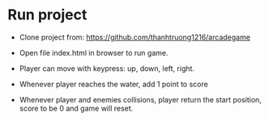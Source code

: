 # Run project


* Clone project from: https://github.com/thanhtruong1216/arcadegame


* Open file index.html in browser to run game.


* Player can move with keypress: up, down, left, right.


* Whenever player reaches the water, add 1 point to score


* Whenever player and enemies collisions, player return the start position, score to be 0 and game will reset.

